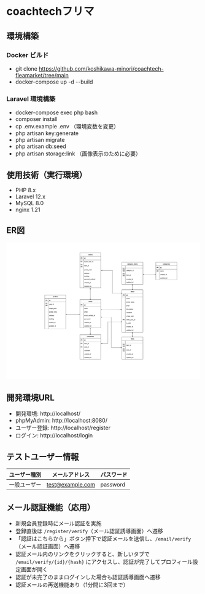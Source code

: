 
# coachtechフリマ

## 環境構築

### Docker ビルド
- git clone https://github.com/koshikawa-minori/coachtech-fleamarket/tree/main
- docker-compose up -d --build

### Laravel 環境構築
- docker-compose exec php bash
- composer install
- cp .env.example .env （環境変数を変更）
- php artisan key:generate
- php artisan migrate
- php artisan db:seed
- php artisan storage:link （画像表示のために必要）

## 使用技術（実行環境）
- PHP 8.x
- Laravel 12.x
- MySQL 8.0
- nginx 1.21

## ER図
![ER図](docs/coachtech-fleamarket-ER.png)

## 開発環境URL
- 開発環境: http://localhost/
- phpMyAdmin: http://localhost:8080/
- ユーザー登録: http://localhost/register
- ログイン: http://localhost/login

## テストユーザー情報

| ユーザー種別 | メールアドレス | パスワード |
|---------------|----------------|-------------|
| 一般ユーザー | test@example.com | password |

## メール認証機能（応用）
- 新規会員登録時にメール認証を実施
- 登録直後は `/register/verify`（メール認証誘導画面）へ遷移
- 「認証はこちらから」ボタン押下で認証メールを送信し、`/email/verify`（メール認証画面）へ遷移
- 認証メール内のリンクをクリックすると、新しいタブで `/email/verify/{id}/{hash}` にアクセスし、認証が完了してプロフィール設定画面が開く
- 認証が未完了のままログインした場合も認証誘導画面へ遷移
- 認証メールの再送機能あり（1分間に3回まで）
